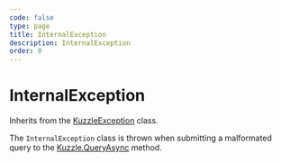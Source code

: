 ```yaml
---
code: false
type: page
title: InternalException
description: InternalException
order: 0
---
```


# InternalException

Inherits from the [KuzzleException](/sdk/csharp/1/exceptions/kuzzle-exception) class.

The `InternalException` class is thrown when submitting a malformated query to the [Kuzzle.QueryAsync](/sdk/csharp/1/core-classes/kuzzle/query-async) method.

